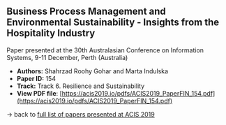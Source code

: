 ## Business Process Management and Environmental Sustainability - Insights from the Hospitality Industry

Paper presented at the 30th Australasian Conference on Information Systems, 9-11 December, Perth (Australia)
- **Authors:** Shahrzad Roohy Gohar and Marta Indulska
- **Paper ID:** 154
- **Track:** Track 6. Resilience and Sustainability
- **View PDF file**: [https://acis2019.io/pdfs/ACIS2019_PaperFIN_154.pdf](https://acis2019.io/pdfs/ACIS2019_PaperFIN_154.pdf)

&rarr; back to [full list of papers presented at ACIS 2019](https://acis2019.io/)